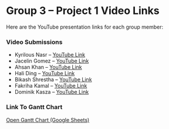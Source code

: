 # Group 3 – Project 1 Video Links

Here are the YouTube presentation links for each group member:

### Video Submissions
- Kyrilous Nasr – [YouTube Link](https://youtu.be/A6EspSnEXnU)
- Jacelin Gomez – [YouTube Link](https://youtu.be/K6GRYXpN14w)
- Ahsan Khan – [YouTube Link]()
- Hali Ding – [YouTube Link]()
- Bikash Shrestha – [YouTube Link](https://www.youtube.com/watch?v=k6mkXssP5LM)
- Fakriha Kamal – [YouTube Link]()
- Dominik Kasza – [YouTube Link]()

### Link To Gantt Chart
[Open Gantt Chart (Google Sheets)]()
